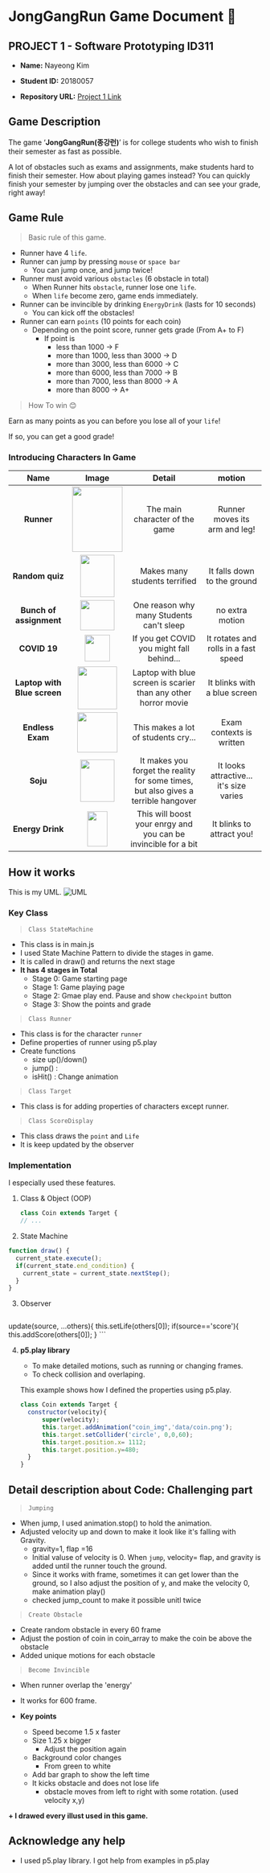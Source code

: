 # JongGangRun Game Document 🚀
## PROJECT 1 - Software Prototyping ID311

- **Name:** Nayeong Kim

- **Student ID:** 20180057

- **Repository URL:** [Project 1 Link](http://git.prototyping.id/20180057/project1)


## Game Description 
The game ‘**JongGangRun(종강런)**’ is for college students who wish to finish their semester as fast as possible.

A lot of obstacles such as exams and assignments, make students hard to finish their semester. How about playing games instead? You can quickly finish your semester by jumping over the obstacles and can see your grade, right away!

## Game Rule
> Basic rule of this game.

- Runner have 4 `life`.
- Runner can jump by pressing `mouse` or `space bar`
  - You can jump once, and jump twice!
- Runner must avoid various `obstacles` (6 obstacle in total)
  - When Runner hits `obstacle`, runner lose one `life`. 
  - When `life` become zero, game ends immediately.
- Runner can be invincible by drinking `EnergyDrink` (lasts for 10 seconds)
  - You can kick off the obstacles!
- Runner can earn `points` (10 points for each coin)
  - Depending on the point score, runner gets grade (From A+ to F)
    - If point is
      - less than 1000 → F
      - more than 1000, less than 3000 → D
      - more than 3000, less than 6000 → C
      - more than 6000, less than 7000 → B
      - more than 7000, less than 8000 → A
      - more than 8000 → A+

>How To win 😊

  Earn as many points as you can before you lose all of your `life`!

  If so, you can get a good grade!



### Introducing Characters In Game


| Name | Image | Detail | motion |
| :----: | :------: | :------: | :------: |
| **Runner** | <img src="data/run1.png" width="100" height="130"> | The main character of the game | Runner moves its arm and leg! |
| **Random quiz** | <img src="data/quiz.png" width="68" height="84"> | Makes many students terrified | It falls down to the ground |
| **Bunch of assignment** | <img src="data/hw.png" width="68" height="60"> | One reason why many Students can't sleep | no extra motion |
| **COVID 19** | <img src="data/COVID.png" width="50" height="53"> | If you get COVID you might fall behind... | It rotates and rolls in a fast speed |
| **Laptop with Blue screen**| <img src="data/computer.png" width="78" height="85"> | Laptop with blue screen is scarier than any other horror movie | It blinks with a blue screen |
| **Endless Exam** | <img src="data/test.png" width="80" height="80"> | This makes a lot of students cry... | Exam contexts is written |
| **Soju** | <img src="data/soju.png" width="68" height="84"> | It makes you forget the reality for some times, but also gives a terrible hangover | It looks attractive... it's size varies |
| **Energy Drink** | <img src="data/energy.png" width="40" height="70"> | This will boost your enrgy and you can be invincible for a bit | It blinks to attract you! |

## How it works
This is my UML.
![UML](data/UML.png)

### Key Class
  >`Class StateMachine`
  - This class is in main.js
  - I used State Machine Pattern to divide the stages in game.
  - It is called in draw() and returns the next stage
  - **It has 4 stages in Total**
    - Stage 0: Game starting page
    - Stage 1: Game playing page
    - Stage 2: Gmae play end. Pause and show `checkpoint` button
    - Stage 3: Show the points and grade
  

  >`Class Runner`
  - This class is for the character `runner`
  - Define properties of runner using p5.play
  - Create functions
    - size up()/down()
    - jump() :
    - isHit() : Change animation
  

  >`Class Target`
  - This class is for adding properties of characters except runner.
  

  >`Class ScoreDisplay`
  - This class draws the `point` and `Life`
  - It is keep updated by the observer


### Implementation
I especially used these features.

1. Class & Object (OOP)
   
   ```js
   class Coin extends Target {
   // ...
   ```

2. State Machine
  ```js   
  function draw() {
    current_state.execute();
    if(current_state.end_condition) {
      current_state = current_state.nextStep();
    }
  }
  ```

3. Observer
   ```js   
  update(source, ...others){
    this.setLife(others[0]);
    if(source=='score'){
      this.addScore(others[0]);
    }
    ```


4. **p5.play library** 
   - To make detailed motions, such as running or changing frames. 
   - To check collision and overlaping.


    This example shows how I defined the properties using p5.play.

    ```js
    class Coin extends Target {
      constructor(velocity){
          super(velocity);
          this.target.addAnimation("coin_img",'data/coin.png');
          this.target.setCollider('circle', 0,0,60);
          this.target.position.x= 1112;
          this.target.position.y=480;
      }
    }
    ```


## Detail description about Code: Challenging part

>`Jumping`
  - When jump, I used animation.stop() to hold the animation.
  - Adjusted velocity up and down to make it look like it's falling with Gravity.
    - gravity=1, flap =16
    - Initial valuse of velocity is 0. When `jump`, velocity= flap, and gravity is added until the runner touch the ground.
    - Since it works with frame, sometimes it can get lower than the ground, so I also adjust the position of y, and make the velocity 0, make animation play()
    - checked jump_count to make it possible unitl twice
  
>`Create Obstacle`
  - Create random obstacle in every 60 frame
  - Adjust the postion of coin in coin_array to make the coin be above the obstacle
  - Added unique motions for each obstacle

>`Become Invincible`
  - When runner overlap the 'energy'
  - It works for 600 frame.

  - **Key points**
    - Speed become 1.5 x faster
    - Size 1.25 x bigger
      - Adjust the position again
    - Background color changes
      - From green to white
    - Add bar graph to show the left time
    - It kicks obstacle and does not lose life
       - obstacle moves from left to right with some rotation. (used velocity x,y)
  

**+ I drawed every illust used in this game.**

## Acknowledge any help
- I used p5.play library. I got help from examples in p5.play
